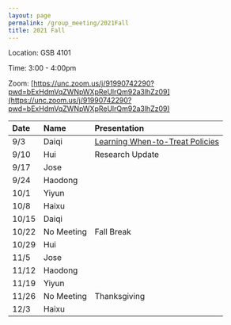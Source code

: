 ```yaml
---
layout: page
permalink: /group_meeting/2021Fall
title: 2021 Fall
---
```


Location: GSB 4101 

Time: 3:00 - 4:00pm

Zoom: [https://unc.zoom.us/j/91990742290?pwd=bExHdmVqZWNpWXpReUlrQm92a3lhZz09](https://unc.zoom.us/j/91990742290?pwd=bExHdmVqZWNpWXpReUlrQm92a3lhZz09)



| Date    | Name       | Presentation |
| :----   | :----------------------|:------------ |
| 9/3  | Daiqi | [Learning When-to-Treat Policies](https://www.tandfonline.com/doi/pdf/10.1080/01621459.2020.1831925?needAccess=true)|
| 9/10 | Hui | Research Update| 
| 9/17 | Jose |  |
| 9/24 | Haodong |  |
| 10/1 | Yiyun |  |
| 10/8 | Haixu |  |
| 10/15 | Daiqi | |
| 10/22 | No Meeting | Fall Break |
| 10/29 | Hui | |
| 11/5  | Jose | |
| 11/12 | Haodong|  |
| 11/19 | Yiyun |   |
| 11/26 | No Meeting |  Thanksgiving |
| 12/3 |Haixu |   |


